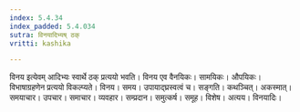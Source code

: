 ```yaml
---
index: 5.4.34
index_padded: 5.4.034
sutra: विनयादिभ्यष् ठक्
vritti: kashika

---
```

विनय इत्येवम् आदिभ्यः स्वार्थे ठक् प्रत्ययो भवति। विनय एव वैनयिकः। सामयिकः। औपयिकः। विभाषाग्रहणेन प्रत्ययो विकल्प्यते। विनय। समय। उपायाद्घ्रस्वत्वं च। सङ्गति। कथञ्चित्। अकस्मात्। समयाचार। उपचार। समाचार। व्यवहार। सम्प्रदान। समुत्कर्ष। समूह। विशेष। अत्यय। विनयादिः।